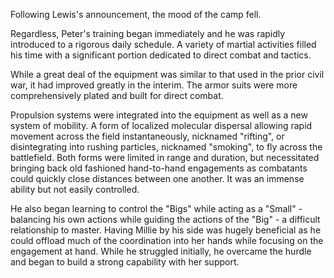 Following Lewis's announcement, the mood of the camp fell.

Regardless, Peter's training began immediately and he was rapidly introduced to a rigorous daily schedule. A variety of martial activities filled his time with a significant portion dedicated to direct combat and tactics.

While a great deal of the equipment was similar to that used in the prior civil war, it had improved greatly in the interim. The armor suits were more comprehensively plated and built for direct combat.

Propulsion systems were integrated into the equipment as well as a new system of mobility. A form of localized molecular dispersal allowing rapid movement across the field instantaneously, nicknamed "rifting", or disintegrating into rushing particles, nicknamed "smoking", to fly across the battlefield. Both forms were limited in range and duration, but necessitated bringing back old fashioned hand-to-hand engagements as combatants could quickly close distances between one another. It was an immense ability but not easily controlled.

He also began learning to control the "Bigs" while acting as a "Small" - balancing his own actions while guiding the actions of the "Big" - a difficult relationship to master. Having Millie by his side was hugely beneficial as he could offload much of the coordination into her hands while focusing on the engagement at hand. While he struggled initially, he overcame the hurdle and began to build a strong capability with her support.
